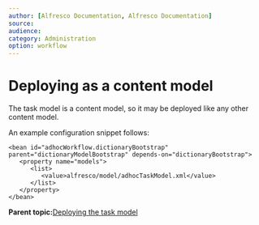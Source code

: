 ```yaml
---
author: [Alfresco Documentation, Alfresco Documentation]
source: 
audience: 
category: Administration
option: workflow
---
```


# Deploying as a content model

The task model is a content model, so it may be deployed like any other content model.

An example configuration snippet follows:

```
<bean id="adhocWorkflow.dictionaryBootstrap" parent="dictionaryModelBootstrap" depends-on="dictionaryBootstrap">
   <property name="models">
      <list>
         <value>alfresco/model/adhocTaskModel.xml</value>
      </list>
   </property>
</bean>
```

**Parent topic:**[Deploying the task model](../topics/wf-deploy-taskmodel.md)

